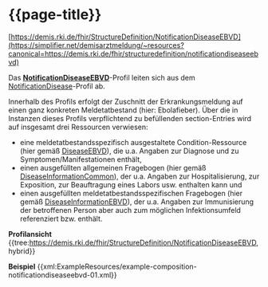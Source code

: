 # {{page-title}}
[https://demis.rki.de/fhir/StructureDefinition/NotificationDiseaseEBVD](https://simplifier.net/demisarztmeldung/~resources?canonical=https://demis.rki.de/fhir/structuredefinition/notificationdiseaseebvd)

Das **[NotificationDiseaseEBVD](https://simplifier.net/demisarztmeldung/~resources?canonical=https://demis.rki.de/fhir/structuredefinition/notificationdiseaseebvd)**-Profil leiten sich aus dem [NotificationDisease](https://simplifier.net/demisarztmeldung/~resources?canonical=https://demis.rki.de/fhir/structuredefinition/notificationdisease)-Profil ab.

Innerhalb des Profils erfolgt der Zuschnitt der Erkrankungsmeldung auf einen ganz konkreten Meldetatbestand (hier: Ebolafieber). Über die in Instanzen dieses Profils verpflichtend zu befüllenden section-Entries wird auf insgesamt drei Ressourcen verwiesen:

- eine meldetatbestandsspezifisch ausgestaltete Condition-Ressource (hier gemäß [DiseaseEBVD](https://simplifier.net/demisarztmeldung/~resources?canonical=https://demis.rki.de/fhir/structuredefinition/diseaseebvd)), die u.a. Angaben zur Diagnose und zu Symptomen/Manifestationen enthält,
- einen ausgefüllten allgemeinen Fragebogen (hier gemäß [DiseaseInformationCommon](https://simplifier.net/demisarztmeldung/~resources?canonical=https://demis.rki.de/fhir/structuredefinition/diseaseinformationcommon)), der u.a. Angaben zur Hospitalisierung, zur Exposition, zur Beauftragung eines Labors usw. enthalten kann und
- einen ausgefüllten meldetatbestandsspezifischen Fragebogen (hier gemäß [DiseaseInformationEBVD](https://simplifier.net/demisarztmeldung/~resources?canonical=https://demis.rki.de/fhir/structuredefinition/diseaseinformationebvd&category=Profile&sortBy=RankScore_desc)), der u.a. Angaben zur Immunisierung der betroffenen Person aber auch zum möglichen Infektionsumfeld referenziert bzw. enthält.

**Profilansicht**
{{tree:https://demis.rki.de/fhir/StructureDefinition/NotificationDiseaseEBVD, hybrid}}

**Beispiel**
{{xml:ExampleResources/example-composition-notificationdiseaseebvd-01.xml}}
